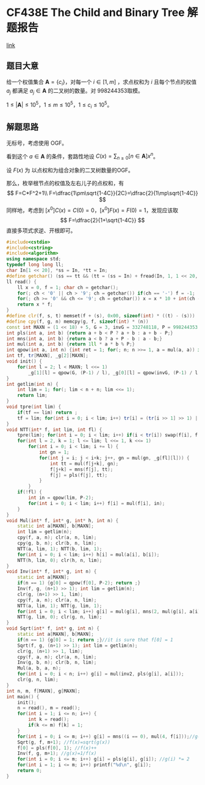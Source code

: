 # CF438E The Child and Binary Tree 解题报告

[link](https://www.luogu.com.cn/problem/CF438E)

## 题目大意

给一个权值集合 $\mathbf A=\{c_i\}$，对每一个 $i\in[1,m]$ ，求点权和为 $i$ 且每个节点的权值 $a_j$ 都满足 $a_j\in \mathbf A$ 的二叉树的数量。对 998244353取模。

$1\le |\mathbf A|\le 10^5$，$1\le m\le 10^5$，$1\le c_i\le 10^5$。

## 解题思路

无标号，考虑使用 OGF。

看到这个 $a\in \mathbf A$ 的条件，套路性地设 $C(x)=\sum_{n\ge 0}[n\in \mathbf A]x^n$。

设 $F(x)$ 为 以点权和为组合对象的二叉树数量的OGF。

那么，枚举根节点的权值及左右儿子的点权和，有
$$
F=C*F^2+1\\
F=\dfrac{1\pm\sqrt{1-4C}}{2C}=\dfrac{2}{1\mp\sqrt{1-4C}}
$$
同样地，考虑到 $[x^0]C(x)=C(0)=0$，$[x^0]F(x)=F(0)=1$，发现应该取
$$
F=\dfrac{2}{1+\sqrt{1-4C}}
$$
直接多项式求逆、开根即可。

```cpp
#include<cstdio>
#include<cstring>
#include<algorithm>
using namespace std;
typedef long long ll;
char In[1 << 20], *ss = In, *tt = In;
#define getchar() (ss == tt && (tt = (ss = In) + fread(In, 1, 1 << 20, stdin), ss == tt) ? EOF : *ss++)
ll read() {
	ll x = 0, f = 1; char ch = getchar();
	for(; ch < '0' || ch > '9'; ch = getchar()) if(ch == '-') f = -1;
	for(; ch >= '0' && ch <= '9'; ch = getchar()) x = x * 10 + int(ch - '0');
	return x * f;
}
#define clr(f, s, t) memset(f + (s), 0x00, sizeof(int) * ((t) - (s)))
#define cpy(f, g, n) memcpy(g, f, sizeof(int) * (n))
const int MAXN = (1 << 18) + 5, G = 3, invG = 332748118, P = 998244353, inv2 = 499122177;
int pls(int a, int b) {return a + b < P ? a + b : a + b - P;}
int mns(int a, int b) {return a < b ? a + P - b : a - b;}
int mul(int a, int b) {return 1ll * a * b % P;}
int qpow(int a, int n) {int ret = 1; for(; n; n >>= 1, a = mul(a, a)) if(n & 1) ret = mul(ret, a); return ret;}
int tf, tr[MAXN], _g[2][MAXN];
void init() {
	for(int l = 2; l < MAXN; l <<= 1)
		_g[1][l] = qpow(G, (P-1) / l), _g[0][l] = qpow(invG, (P-1) / l);
}
int getlim(int n) {
	int lim = 1; for(; lim < n + n; lim <<= 1);
	return lim;
}
void tpre(int lim) {
	if(tf == lim) return ;
	tf = lim; for(int i = 0; i < lim; i++) tr[i] = (tr[i >> 1] >> 1) | ((i & 1) ? (lim >> 1) : 0);
}
void NTT(int* f, int lim, int fl) {
	tpre(lim); for(int i = 0; i < lim; i++) if(i < tr[i]) swap(f[i], f[tr[i]]);
	for(int l = 2, k = 1; l <= lim; l <<= 1, k <<= 1) 
		for(int i = 0; i < lim; i += l) {
			int gn = 1;
			for(int j = i; j < i+k; j++, gn = mul(gn, _g[fl][l])) {
				int tt = mul(f[j+k], gn);
				f[j+k] = mns(f[j], tt);
				f[j] = pls(f[j], tt);
			}
		}
	if(!fl) {
		int in = qpow(lim, P-2);
		for(int i = 0; i < lim; i++) f[i] = mul(f[i], in);
	}
}
void Mul(int* f, int* g, int* h, int n) {
	static int a[MAXN], b[MAXN];
	int lim = getlim(n);
	cpy(f, a, n); clr(a, n, lim);
	cpy(g, b, n); clr(b, n, lim);
	NTT(a, lim, 1); NTT(b, lim, 1);
	for(int i = 0; i < lim; i++) h[i] = mul(a[i], b[i]);
	NTT(h, lim, 0); clr(h, n, lim);
}
void Inv(int* f, int* g, int n) {
	static int a[MAXN];
	if(n == 1) {g[0] = qpow(f[0], P-2); return ;}
	Inv(f, g, (n+1) >> 1); int lim = getlim(n);
	clr(g, (n+1) >> 1, lim);
	cpy(f, a, n); clr(a, n, lim);
	NTT(a, lim, 1); NTT(g, lim, 1);
	for(int i = 0; i < lim; i++) g[i] = mul(g[i], mns(2, mul(g[i], a[i])));
	NTT(g, lim, 0); clr(g, n, lim);
}
void Sqrt(int* f, int* g, int n) {
	static int a[MAXN], b[MAXN];
	if(n == 1) {g[0] = 1; return ;}//it is sure that f[0] = 1
	Sqrt(f, g, (n+1) >> 1); int lim = getlim(n);
	clr(g, (n+1) >> 1, lim);
	cpy(f, a, n); clr(a, n, lim);
	Inv(g, b, n); clr(b, n, lim);
	Mul(a, b, a, n); 
	for(int i = 0; i < n; i++) g[i] = mul(inv2, pls(g[i], a[i]));
	clr(g, n, lim);
}
int n, m, f[MAXN], g[MAXN];
int main() {
	init();
	n = read(), m = read();
	for(int i = 1; i <= n; i++) {
		int k = read();
		if(k <= m) f[k] = 1;
	}
	for(int i = 0; i <= m; i++) g[i] = mns((i == 0), mul(4, f[i]));//g(x)=1-4f(x)
	Sqrt(g, f, m+1); //f(x)=sqrt(g(x))
	f[0] = pls(f[0], 1); //f(x)++
	Inv(f, g, m+1); //g(x)=1/f(x)
	for(int i = 0; i <= m; i++) g[i] = pls(g[i], g[i]); //g(i) *= 2
	for(int i = 1; i <= m; i++) printf("%d\n", g[i]);
	return 0;
}
```


